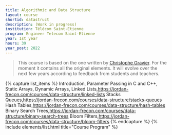 ```yaml
---
title: Algorithmic and Data Structure
layout: course
shortid: datastruct
description: (Work in progress)
institution: Télécom Saint-Etienne
program: Engineer Telecom Saint-Etienne
year: 1st year
hours: 39
year_post: 2022
---
```


> This course is based on the one written by [Christophe Gravier](https://cgravier.fr/). For the moment it contains all the original elements. It will evolve over the next few years according to feedback from students and teachers.

{% capture list_items %}
Introduction,
Parameter Passing in C and C++,
Static Arrays,
Dynamic Arrays,
Linked Lists,https://jordan-frecon.com/courses/data-structure/linked-lists
Stacks Queues,https://jordan-frecon.com/courses/data-structure/stacks-queues
Hash Tables,https://jordan-frecon.com/courses/data-structure/hash-tables
Binary Search Trees,https://jordan-frecon.com/courses/data-structure/binary-search-trees
Bloom Filters,https://jordan-frecon.com/courses/data-structure/bloom-filters 
{% endcapture %}
{% include elements/list.html title="Course Program" %}
